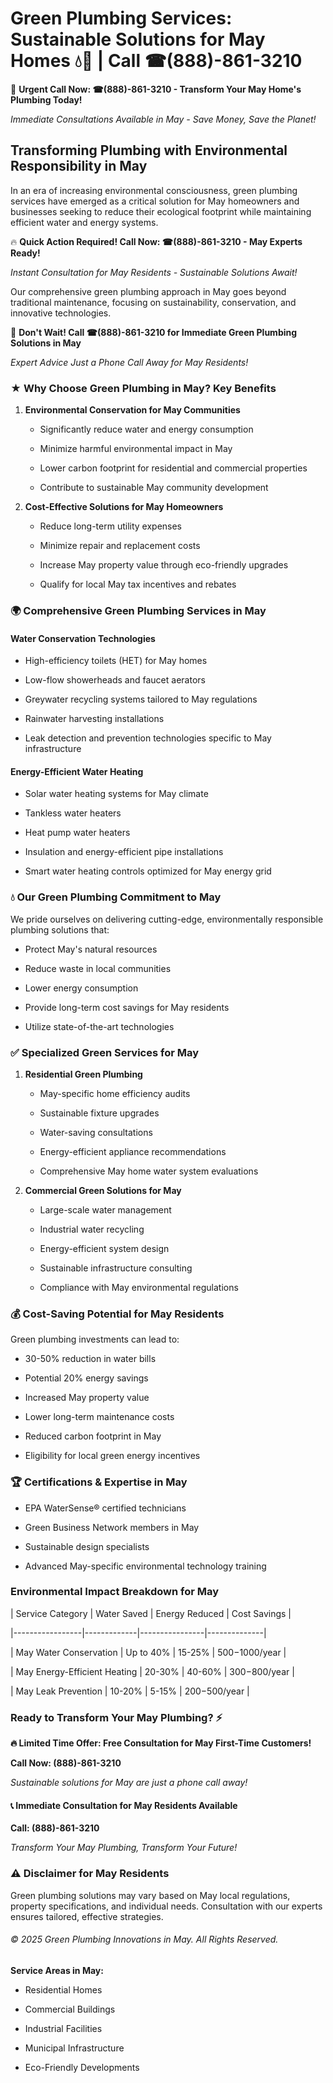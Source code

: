 # Green Plumbing Services: Sustainable Solutions for May Homes 💧🌿 | Call ☎(888)-861-3210

🚨 **Urgent Call Now: ☎(888)-861-3210 - Transform Your May Home's Plumbing Today!**
*Immediate Consultations Available in May - Save Money, Save the Planet!*

## Transforming Plumbing with Environmental Responsibility in May

In an era of increasing environmental consciousness, green plumbing services have emerged as a critical solution for May homeowners and businesses seeking to reduce their ecological footprint while maintaining efficient water and energy systems. 

🔥 **Quick Action Required! Call Now: ☎(888)-861-3210 - May Experts Ready!**
*Instant Consultation for May Residents - Sustainable Solutions Await!*

Our comprehensive green plumbing approach in May goes beyond traditional maintenance, focusing on sustainability, conservation, and innovative technologies.

🚨 **Don't Wait! Call ☎(888)-861-3210 for Immediate Green Plumbing Solutions in May**
*Expert Advice Just a Phone Call Away for May Residents!*

### ★ Why Choose Green Plumbing in May? Key Benefits

1. **Environmental Conservation for May Communities** 
   - Significantly reduce water and energy consumption
   - Minimize harmful environmental impact in May
   - Lower carbon footprint for residential and commercial properties
   - Contribute to sustainable May community development

2. **Cost-Effective Solutions for May Homeowners** 
   - Reduce long-term utility expenses
   - Minimize repair and replacement costs
   - Increase May property value through eco-friendly upgrades
   - Qualify for local May tax incentives and rebates

### 🌍 Comprehensive Green Plumbing Services in May

#### Water Conservation Technologies
- High-efficiency toilets (HET) for May homes
- Low-flow showerheads and faucet aerators
- Greywater recycling systems tailored to May regulations
- Rainwater harvesting installations
- Leak detection and prevention technologies specific to May infrastructure

#### Energy-Efficient Water Heating
- Solar water heating systems for May climate
- Tankless water heaters
- Heat pump water heaters
- Insulation and energy-efficient pipe installations
- Smart water heating controls optimized for May energy grid

### 💧 Our Green Plumbing Commitment to May

We pride ourselves on delivering cutting-edge, environmentally responsible plumbing solutions that:
- Protect May's natural resources
- Reduce waste in local communities
- Lower energy consumption
- Provide long-term cost savings for May residents
- Utilize state-of-the-art technologies

### ✅ Specialized Green Services for May

1. **Residential Green Plumbing**
   - May-specific home efficiency audits
   - Sustainable fixture upgrades
   - Water-saving consultations
   - Energy-efficient appliance recommendations
   - Comprehensive May home water system evaluations

2. **Commercial Green Solutions for May**
   - Large-scale water management
   - Industrial water recycling
   - Energy-efficient system design
   - Sustainable infrastructure consulting
   - Compliance with May environmental regulations

### 💰 Cost-Saving Potential for May Residents

Green plumbing investments can lead to:
- 30-50% reduction in water bills
- Potential 20% energy savings
- Increased May property value
- Lower long-term maintenance costs
- Reduced carbon footprint in May
- Eligibility for local green energy incentives

### 🏆 Certifications & Expertise in May

- EPA WaterSense® certified technicians
- Green Business Network members in May
- Sustainable design specialists
- Advanced May-specific environmental technology training

### Environmental Impact Breakdown for May

| Service Category | Water Saved | Energy Reduced | Cost Savings |
|-----------------|-------------|----------------|--------------|
| May Water Conservation | Up to 40% | 15-25% | $500-$1000/year |
| May Energy-Efficient Heating | 20-30% | 40-60% | $300-$800/year |
| May Leak Prevention | 10-20% | 5-15% | $200-$500/year |

### Ready to Transform Your May Plumbing? ⚡

**🔥 Limited Time Offer: Free Consultation for May First-Time Customers!**

**Call Now: (888)-861-3210**
*Sustainable solutions for May are just a phone call away!*

#### 📞 Immediate Consultation for May Residents Available

**Call: (888)-861-3210**
*Transform Your May Plumbing, Transform Your Future!*

### ⚠️ Disclaimer for May Residents

Green plumbing solutions may vary based on May local regulations, property specifications, and individual needs. Consultation with our experts ensures tailored, effective strategies.

###### © 2025 Green Plumbing Innovations in May. All Rights Reserved.

**Service Areas in May:** 
- Residential Homes
- Commercial Buildings
- Industrial Facilities
- Municipal Infrastructure
- Eco-Friendly Developments